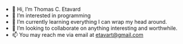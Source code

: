 - 👋 Hi, I’m Thomas C. Etavard
- 👀 I’m interested in programming
- 🌱 I’m currently learning everything I can wrap my head around.
- 💞️ I’m looking to collaborate on anything interesting and worthwhile.
- 📫 You may reach me via email at etavart@gmail.com

<!---
etavardt/etavardt is a ✨ special ✨ repository because its `README.md` (this file) appears on your GitHub profile.
You can click the Preview link to take a look at your changes.
--->
